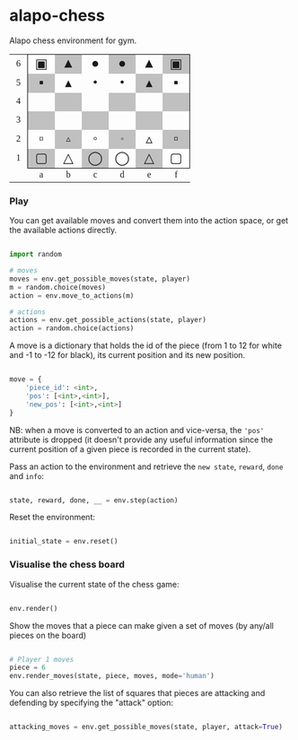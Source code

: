 # alapo-chess
 
Alapo chess environment for gym.
 
<table style="text-align:center;border-spacing:0pt;font-family:'Arial Unicode MS'; border-collapse:collapse; border-color: black; border-style: solid; border-width: 0pt 0pt 0pt 0pt">
<tr>
<td style="width:12pt">6</td>
<td style="width:24pt; height:24pt; border-collapse:collapse; border-color: black; border-style: solid; border-width: 1pt 0pt 0pt 1pt"><span style="font-size:150%;">▣</span></td>

<td style="width:24pt; height:24pt; border-collapse:collapse; border-color: black; border-style: solid; border-width: 1pt 0pt 0pt 0pt" bgcolor="silver"><span style="font-size:150%;">▲</span></td>
<td style="width:24pt; height:24pt; border-collapse:collapse; border-color: black; border-style: solid; border-width: 1pt 0pt 0pt 0pt"><span style="font-size:150%;">●</span></td>
<td style="width:24pt; height:24pt; border-collapse:collapse; border-color: black; border-style: solid; border-width: 1pt 0pt 0pt 0pt" bgcolor="silver"><span style="font-size:150%;">●</span></td>
<td style="width:24pt; height:24pt; border-collapse:collapse; border-color: black; border-style: solid; border-width: 1pt 0pt 0pt 0pt"><span style="font-size:150%;">▲</span></td>
<td style="width:24pt; height:24pt; border-collapse:collapse; border-color: black; border-style: solid; border-width: 1pt 1pt 0pt 0pt" bgcolor="silver"><span style="font-size:150%;">▣</span></td>
</tr>
<tr>
<td style="width:12pt">5</td>
<td style="width:24pt; height:24pt; border-collapse:collapse; border-color: black; border-style: solid; border-width: 0pt 0pt 0pt 1pt" bgcolor="silver"><span style="font-size:150%;">▪</span></td>
<td style="width:24pt; height:24pt;"><span style="font-size:150%;">▴</span></td>
<td style="width:24pt; height:24pt;"><span style="font-size:150%;">•</span></td>
<td style="width:24pt; height:24pt;"><span style="font-size:150%;">•</span></td>
<td style="width:24pt; height:24pt;" bgcolor="silver"><span style="font-size:150%;">▴</span></td>
<td style="width:24pt; height:24pt; border-collapse:collapse; border-color: black; border-style: solid; border-width: 0pt 1pt 0pt 0pt"><span style="font-size:150%;">▪</span></td>
<tr>
<td style="width:12pt">4</td>
<td style="width:24pt; height:24pt; border-collapse:collapse; border-color: black; border-style: solid; border-width: 0pt 0pt 0pt 1pt"><span style="font-size:150%;"><br /></span></td>
<td style="width:24pt; height:24pt;" bgcolor="silver"></td>
<td style="width:24pt; height:24pt;"></td>
<td style="width:24pt; height:24pt;" bgcolor="silver"></td>
<td style="width:24pt; height:24pt;"></td>
<td style="width:24pt; height:24pt; border-collapse:collapse; border-color: black; border-style: solid; border-width: 0pt 1pt 0pt 0pt" bgcolor="silver"></td>
</tr>
<tr>
<td style="width:12pt">3</td>
<td style="width:24pt; height:24pt; border-collapse:collapse; border-color: black; border-style: solid; border-width: 0pt 0pt 0pt 1pt" bgcolor="silver"><span style="font-size:150%;"><br /></span></td>
<td style="width:24pt; height:24pt;"></td>
<td style="width:24pt; height:24pt;" bgcolor="silver"></td>
<td style="width:24pt; height:24pt;"></td>
<td style="width:24pt; height:24pt;" bgcolor="silver"></td>
<td style="width:24pt; height:24pt; border-collapse:collapse; border-color: black; border-style: solid; border-width: 0pt 1pt 0pt 0pt"></td>
</tr>
<tr>
<td style="width:12pt">2</td>
<td style="width:24pt; height:24pt; border-collapse:collapse; border-color: black; border-style: solid; border-width: 0pt 0pt 0pt 1pt"><span style="font-size:150%;">▫</span></td>
<td style="width:24pt; height:24pt;" bgcolor="silver"><span style="font-size:100%;">▵</span></td>
<td style="width:24pt; height:24pt;"><span style="font-size:150%;">◦</span></td>
<td style="width:24pt; height:24pt;" bgcolor="silver"><span style="font-size:100%;">◦</span></td>
<td style="width:24pt; height:24pt;"><span style="font-size:150%;">▵</span></td>
<td style="width:24pt; height:24pt; border-collapse:collapse; border-color: black; border-style: solid; border-width: 0pt 1pt 0pt 0pt" bgcolor="silver"><span style="font-size:150%;">▫</span></td>
</tr>
<tr>
<td style="width:12pt">1</td>                  
<td style="width:24pt; height:24pt; border-collapse:collapse; border-color: black; border-style: solid; border-width: 0pt 0pt 1pt 1pt" bgcolor="silver"><span style="font-size:150%;">▢</span></td>
<td style="width:24pt; height:24pt; border-collapse:collapse; border-color: black; border-style: solid; border-width: 0pt 0pt 1pt 0pt"><span style="font-size:150%;">△</span></td>
<td style="width:24pt; height:24pt; border-collapse:collapse; border-color: black; border-style: solid; border-width: 0pt 0pt 1pt 0pt" bgcolor="silver"><span style="font-size:150%;">◯</span></td>
<td style="width:24pt; height:24pt; border-collapse:collapse; border-color: black; border-style: solid; border-width: 0pt 0pt 1pt 0pt"><span style="font-size:150%;">◯</span></td>
<td style="width:24pt; height:24pt; border-collapse:collapse; border-color: black; border-style: solid; border-width: 0pt 0pt 1pt 0pt" bgcolor="silver"><span style="font-size:150%;">△</span></td>
<td style="width:24pt; height:24pt; border-collapse:collapse; border-color: black; border-style: solid; border-width: 0pt 1pt 1pt 0pt"><span style="font-size:150%;">▢</span></td>
</tr>
<tr>
<td></td>
<td>a</td>
<td>b</td>
<td>c</td>
<td>d</td>
<td>e</td>
<td>f</td>
</tr>
</table>

### Play

You can get available moves and convert them into the action space, or get the available actions directly. 

``` python 

import random

# moves
moves = env.get_possible_moves(state, player)
m = random.choice(moves)
action = env.move_to_actions(m)

# actions
actions = env.get_possible_actions(state, player)
action = random.choice(actions)


```


A move is a dictionary that holds the id of the piece (from 1 to 12 for white and -1 to -12 for black), its current position and its new position. 

``` python

move = {
    'piece_id': <int>,
    'pos': [<int>,<int>],
    'new_pos': [<int>,<int>]
}

```

NB: when a move is converted to an action and vice-versa, the `'pos'` attribute is dropped (it doesn't provide any useful information since the current position of a given piece is recorded in the current state). 


Pass an action to the environment and retrieve the `new state`, `reward`, `done` and `info`:

``` python 

state, reward, done, __ = env.step(action)

```

Reset the environment:

``` python 

initial_state = env.reset()

```

### Visualise the chess board

Visualise the current state of the chess game:

``` python

env.render()

```

Show the moves that a piece can make given a set of moves (by any/all pieces on the board)

``` python

# Player 1 moves
piece = 6
env.render_moves(state, piece, moves, mode='human')

```

You can also retrieve the list of squares that pieces are attacking and defending by specifying the "attack" option:

``` python

attacking_moves = env.get_possible_moves(state, player, attack=True)

```
